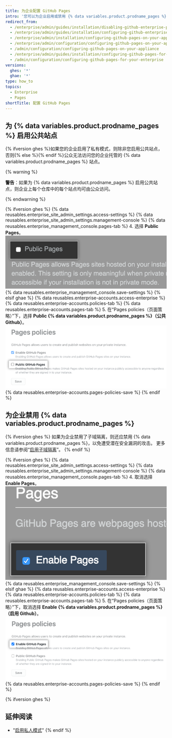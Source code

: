 ```yaml
---
title: 为企业配置 GitHub Pages
intro: '您可以为企业启用或禁用 {% data variables.product.prodname_pages %}，并选择是否让站点被公开访问。'
redirect_from:
  - /enterprise/admin/guides/installation/disabling-github-enterprise-pages/
  - /enterprise/admin/guides/installation/configuring-github-enterprise-pages/
  - /enterprise/admin/installation/configuring-github-pages-on-your-appliance
  - /enterprise/admin/configuration/configuring-github-pages-on-your-appliance
  - /admin/configuration/configuring-github-pages-on-your-appliance
  - /enterprise/admin/guides/installation/configuring-github-pages-for-your-enterprise/
  - /admin/configuration/configuring-github-pages-for-your-enterprise
versions:
  ghes: '*'
  ghae: '*'
type: how_to
topics:
  - Enterprise
  - Pages
shortTitle: 配置 GitHub Pages
---
```


## 为 {% data variables.product.prodname_pages %} 启用公共站点

{% ifversion ghes %}如果您的企业启用了私有模式，则除非您启用公共站点，否则{% else %}{% endif %}公众无法访问您的企业托管的 {% data variables.product.prodname_pages %} 站点。

{% warning %}

**警告**：如果为 {% data variables.product.prodname_pages %} 启用公共站点，则企业上每个仓库中的每个站点均可由公众访问。

{% endwarning %}

{% ifversion ghes %}
{% data reusables.enterprise_site_admin_settings.access-settings %}
{% data reusables.enterprise_site_admin_settings.management-console %}
{% data reusables.enterprise_management_console.pages-tab %}
4. 选择 **Public Pages**。 ![启用公共页面复选框](/assets/images/enterprise/management-console/public-pages-checkbox.png)
{% data reusables.enterprise_management_console.save-settings %}
{% elsif ghae %}
{% data reusables.enterprise-accounts.access-enterprise %}
{% data reusables.enterprise-accounts.policies-tab %}
{% data reusables.enterprise-accounts.pages-tab %}
5. 在“Pages policies（页面策略）”下，选择 **Public {% data variables.product.prodname_pages %}（公共 Github）**。 ![用于启用公共 {% data variables.product.prodname_pages %} 的复选框](/assets/images/enterprise/business-accounts/public-github-pages-checkbox.png)
{% data reusables.enterprise-accounts.pages-policies-save %}
{% endif %}

## 为企业禁用 {% data variables.product.prodname_pages %}

{% ifversion ghes %}
如果为企业禁用了子域隔离，则还应禁用 {% data variables.product.prodname_pages %}，以免遭受潜在安全漏洞的攻击。 更多信息请参阅“[启用子域隔离](/admin/configuration/enabling-subdomain-isolation)”。
{% endif %}

{% ifversion ghes %}
{% data reusables.enterprise_site_admin_settings.access-settings %}
{% data reusables.enterprise_site_admin_settings.management-console %}
{% data reusables.enterprise_management_console.pages-tab %}
4. 取消选择 **Enable Pages**。 ![禁用 {% data variables.product.prodname_pages %} 复选框](/assets/images/enterprise/management-console/pages-select-button.png)
{% data reusables.enterprise_management_console.save-settings %}
{% elsif ghae %}
{% data reusables.enterprise-accounts.access-enterprise %}
{% data reusables.enterprise-accounts.policies-tab %}
{% data reusables.enterprise-accounts.pages-tab %}
5. 在“Pages policies（页面策略）”下，取消选择 **Enable {% data variables.product.prodname_pages %}（启用 Github）**。 ![禁用 {% data variables.product.prodname_pages %} 复选框](/assets/images/enterprise/business-accounts/enable-github-pages-checkbox.png)
{% data reusables.enterprise-accounts.pages-policies-save %}
{% endif %}

{% ifversion ghes %}
## 延伸阅读

- "[启用私人模式](/admin/configuration/enabling-private-mode)"
{% endif %}
